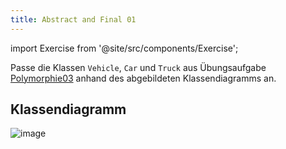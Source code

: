 ```yaml
---
title: Abstract and Final 01
---
```


import Exercise from '@site/src/components/Exercise';

Passe die Klassen `Vehicle`, `Car` und `Truck` aus Übungsaufgabe
[Polymorphie03](../polymorphie/polymorphie03.md) anhand des abgebildeten
Klassendiagramms an.

## Klassendiagramm

![image](https://user-images.githubusercontent.com/47243617/170884302-5569e488-03f3-4b59-a886-2a81dd97eeff.png)

<Exercise pullRequest="45" branchSuffix="abstract-and-final/01" />
